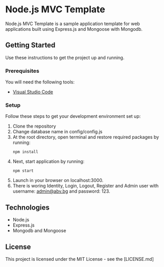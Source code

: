 # Node.js MVC Template

Node.js MVC Template is a sample application template for web applications built using Express.js and Mongoose with Mongodb.

## Getting Started
Use these instructions to get the project up and running.

### Prerequisites
You will need the following tools:

* [Visual Studio Code](https://www.visualstudio.com/downloads/)

### Setup
Follow these steps to get your development environment set up:

  1. Clone the repository
  2. Change database name in config/config.js  
  3. At the root directory, open terminal and restore required packages by running:
     ```
     npm install
     ```
  4. Next, start application by running:
     ```
     npm start
     ```
  5. Launch in your browser on localhost:3000.
  6. There is woring Identity, Login, Logout, Register and Admin user with username: admin@abv.bg and password: 123.

## Technologies
* Node.js
* Express.js
* Mongodb and Mongoose

## License

This project is licensed under the MIT License - see the [LICENSE.md]

